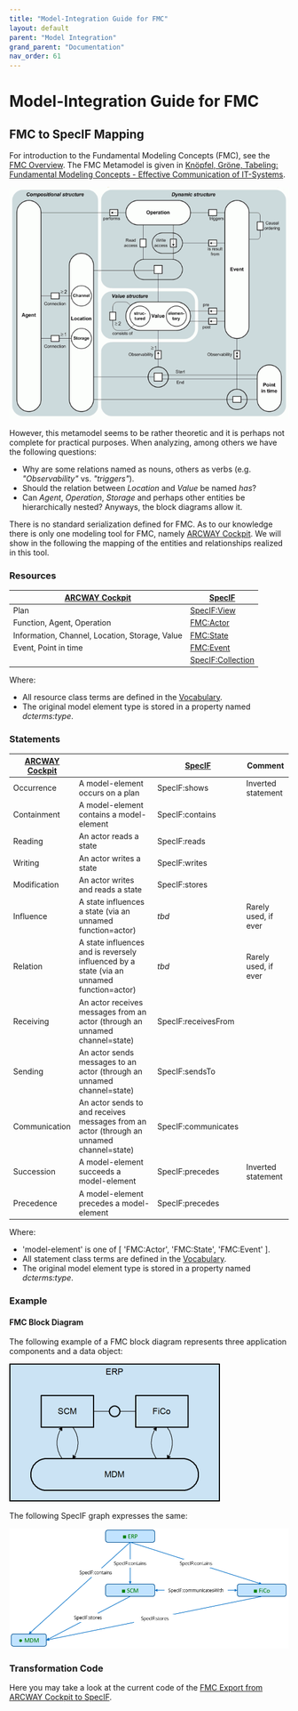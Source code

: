 ```yaml
---
title: "Model-Integration Guide for FMC"
layout: default
parent: "Model Integration"
grand_parent: "Documentation"
nav_order: 61
---
```


# Model-Integration Guide for FMC

## FMC to SpecIF Mapping

For introduction to the Fundamental Modeling Concepts (FMC), see the [FMC Overview](http://f-m-c.org/). 
The FMC Metamodel is given in [Knöpfel, Gröne, Tabeling: Fundamental Modeling Concepts - Effective Communication of IT-Systems](https://www.wiley.com/en-us/Fundamental+Modeling+Concepts%3A+Effective+Communication+of+IT+Systems-p-9780470027103).

![FMC Metamodel](../assets/images/Documentation/FMC-Metamodel.gif)

However, this metamodel seems to be rather theoretic and it is perhaps not complete for practical purposes. 
When analyzing, among others we have the following questions:

- Why are some relations named as nouns, others as verbs (e.g. *"Observability"* vs. *"triggers"*).
- Should the relation between *Location* and *Value* be named *has*?
- Can *Agent*, *Operation*, *Storage* and perhaps other entities be hierarchically nested? Anyways, the block diagrams allow it.

There is no standard serialization defined for FMC. As to our knowledge there is only one modeling tool for FMC, namely [ARCWAY Cockpit](https://arcway.com).
We will show in the following the mapping of the entities and relationships realized in this tool.

### Resources

| [ARCWAY Cockpit](https://arcway.com) | [SpecIF](https://specif.de) |
| --- | --- |
| Plan | [SpecIF:View](https://apps.specif.de/view#import=../examples/Vocabulary.specifz;view=doc;node=N-vocjQYmvtlIzcGsieVchOGhCUmb) |
| Function, Agent, Operation | [FMC:Actor](https://apps.specif.de/view#import=../examples/Vocabulary.specifz;view=doc;node=N-4NoXVcSzSs07Htg4959SJnDEm0D) |
| Information, Channel, Location, Storage, Value | [FMC:State](https://apps.specif.de/view#import=../examples/Vocabulary.specifz;view=doc;node=N-yeUw4dc3iTxk7PHLdQo7efxLvBc) |
| Event, Point in time | [FMC:Event](https://apps.specif.de/view#import=../examples/Vocabulary.specifz;view=doc;node=N-8HwdIxFap0pTQ5JiE31I1BQJ15z) |
|  | [SpecIF:Collection](https://apps.specif.de/view#import=../examples/Vocabulary.specifz;view=doc;node=N-MCUw5EHwNYxa9wqMtctM4J2A2G8) |

Where:

- All resource class terms are defined in the [Vocabulary](https://apps.specif.de/view#import=../examples/Vocabulary.specifz;view=doc;node=N-YpyUlWVLwxYblBgWOr154btbA9u).
- The original model element type is stored in a property named _dcterms:type_. 

### Statements

| [ARCWAY Cockpit](https://arcway.com) |  | [SpecIF](https://specif.de) | Comment |
| --- | --- | --- | --- |
| Occurrence | A model-element occurs on a plan | SpecIF:shows | Inverted statement |
| Containment | A model-element contains a model-element | SpecIF:contains |  |
| Reading | An actor reads a state | SpecIF:reads |  |
| Writing | An actor writes a state | SpecIF:writes |  |
| Modification | An actor writes and reads a state | SpecIF:stores |  |
| Influence | A state influences a state (via an unnamed function=actor) | *tbd* | Rarely used, if ever |
| Relation | A state influences and is reversely influenced by a state (via an unnamed function=actor) | *tbd* | Rarely used, if ever |
| Receiving | An actor receives messages from an actor (through an unnamed channel=state) | SpecIF:receivesFrom |  |
| Sending | An actor sends messages to an actor (through an unnamed channel=state) | SpecIF:sendsTo |  |
| Communication | An actor sends to and receives messages from an actor (through an unnamed channel=state) | SpecIF:communicates |  |
| Succession | A model-element succeeds a model-element | SpecIF:precedes | Inverted statement |
| Precedence | A model-element precedes a model-element | SpecIF:precedes |  |

Where:

- 'model-element' is one of [ 'FMC:Actor', 'FMC:State', 'FMC:Event' ].
- All statement class terms are defined in the [Vocabulary](https://apps.specif.de/view#import=../examples/Vocabulary.specifz;view=doc;node=N-blM4lfyHM55YlbfBZ3NWj4SYwa3).
- The original model element type is stored in a property named _dcterms:type_. 

### Example

#### FMC Block Diagram

The following example of a FMC block diagram represents three application components and a data object:

![FMC Block Diagram](../assets/images/Documentation/06_FMC_Block_Example-380.png)

The following SpecIF graph expresses the same:

![SpecIF from FMC Block Diagram](../assets/images/Documentation/06_SpecIF_from_FMC_Block_Example.png)

### Transformation Code

Here you may take a look at the current code of the [FMC Export from ARCWAY Cockpit to SpecIF](https://github.com/GfSE/ARCWAY-to-SpecIF-Exporter/blob/master/source/SpecIF-Export.rpttpl).
